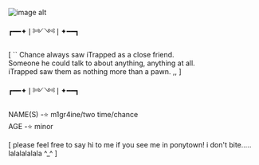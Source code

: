 ![image alt](https://media.discordapp.net/attachments/949535910956007425/1414122927271575612/image.png?ex=68be6c1a&is=68bd1a9a&hm=dd0ebfdfbe9ddc8e767aed7ecdbc646974ef92f071bda7657450a39484054b17&=&format=webp&quality=lossless)
                
   ┏━━✦❘༻༺❘✦━━┓ 
             


 [ `` Chance always saw iTrapped as a close friend.     
       Someone he could talk to about anything, anything at all.       
  iTrapped saw them as nothing more than a pawn. ,, ]

  ┏━━✦❘༻༺❘✦━━┓

NAME(S) -⭐ m1gr4ine/two time/chance   
AGE -⭐ minor  

[ please feel free to say hi to me if you see me in ponytown! i don't bite..... lalalalalala ^_^ ]

